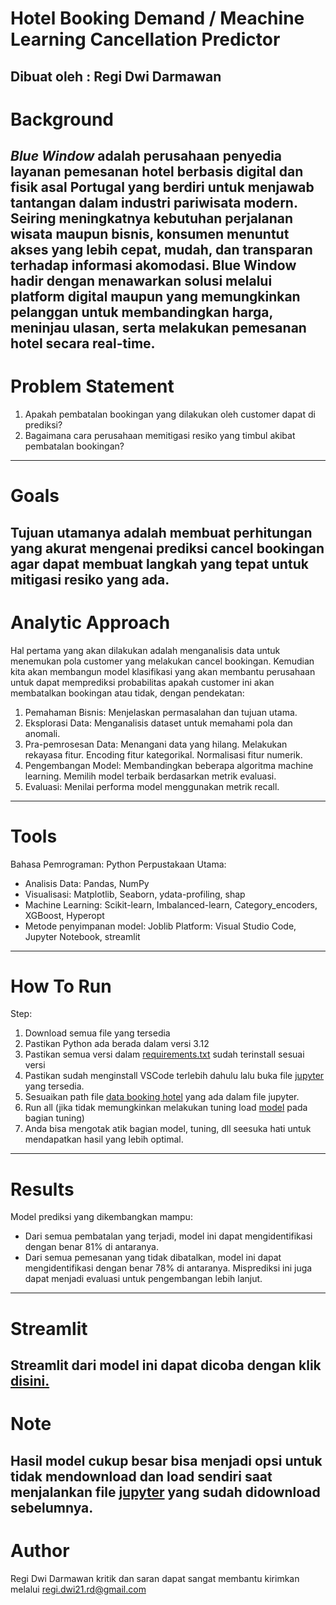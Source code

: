 # Hotel Booking Demand / Meachine Learning Cancellation Predictor
Dibuat oleh : Regi Dwi Darmawan
---
# Background
*Blue Window* adalah perusahaan penyedia layanan pemesanan hotel berbasis digital dan fisik asal Portugal yang berdiri untuk menjawab tantangan dalam industri pariwisata modern. Seiring meningkatnya kebutuhan perjalanan wisata maupun bisnis, konsumen menuntut akses yang lebih cepat, mudah, dan transparan terhadap informasi akomodasi. Blue Window hadir dengan menawarkan solusi melalui platform digital maupun yang memungkinkan pelanggan untuk membandingkan harga, meninjau ulasan, serta melakukan pemesanan hotel secara real-time.
---
# Problem Statement
1. Apakah pembatalan bookingan yang dilakukan oleh customer dapat di prediksi?
2. Bagaimana cara perusahaan memitigasi resiko yang timbul akibat pembatalan bookingan?
---
# Goals
Tujuan utamanya adalah membuat perhitungan yang akurat mengenai prediksi cancel bookingan agar dapat membuat langkah yang tepat untuk mitigasi resiko yang ada.
---
# Analytic Approach
Hal pertama yang akan  dilakukan adalah menganalisis data untuk menemukan pola customer yang melakukan cancel bookingan.
Kemudian kita akan membangun model klasifikasi yang akan membantu perusahaan untuk dapat memprediksi probabilitas apakah customer ini akan membatalkan bookingan atau tidak, dengan pendekatan:
1. Pemahaman Bisnis:
Menjelaskan permasalahan dan tujuan utama.
2. Eksplorasi Data:
Menganalisis dataset untuk memahami pola dan anomali.
3. Pra-pemrosesan Data:
Menangani data yang hilang.
Melakukan rekayasa fitur.
Encoding fitur kategorikal.
Normalisasi fitur numerik.
4. Pengembangan Model:
Membandingkan beberapa algoritma machine learning.
Memilih model terbaik berdasarkan metrik evaluasi.
5. Evaluasi:
Menilai performa model menggunakan metrik recall.
---
# Tools
Bahasa Pemrograman: Python
Perpustakaan Utama:
  - Analisis Data: Pandas, NumPy
  - Visualisasi: Matplotlib, Seaborn, ydata-profiling, shap
  - Machine Learning: Scikit-learn, Imbalanced-learn, Category_encoders, XGBoost, Hyperopt
  - Metode penyimpanan model: Joblib
Platform: Visual Studio Code, Jupyter Notebook, streamlit
---
# How To Run
Step:
1. Download semua file yang tersedia
2. Pastikan Python ada berada dalam versi 3.12
3. Pastikan semua versi dalam [requirements.txt]([url](https://github.com/regidwid/ML-Cancellation-Prediction/blob/main/requirements.txt)) sudah terinstall sesuai versi
4. Pastikan sudah menginstall VSCode terlebih dahulu lalu buka file [jupyter](https://github.com/regidwid/ML-Cancellation-Prediction/blob/main/JCDS-0808-002-RegiDwiDarmawan.ipynb) yang tersedia.
5. Sesuaikan path file [data booking hotel](https://github.com/regidwid/ML-Cancellation-Prediction/blob/main/data_hotel_booking_demand.csv) yang ada dalam file jupyter.
6. Run all (jika tidak memungkinkan melakukan tuning load [model](https://github.com/regidwid/ML-Cancellation-Prediction/blob/main/hotel_booking_prediction_model.sav) pada bagian tuning)
7. Anda bisa mengotak atik bagian model, tuning, dll seesuka hati untuk mendapatkan hasil yang lebih optimal.
---
# Results
Model prediksi yang dikembangkan mampu:
- Dari semua pembatalan yang terjadi, model ini dapat mengidentifikasi dengan benar 81% di antaranya.
- Dari semua pemesanan yang tidak dibatalkan, model ini dapat mengidentifikasi dengan benar 78% di antaranya.
Misprediksi ini juga dapat menjadi evaluasi untuk pengembangan lebih lanjut.
---
# Streamlit
Streamlit dari model ini dapat dicoba dengan klik [disini.](https://ml-cancellation-prediction-5fsfzukaba5xl9s9zaupgn.streamlit.app/)
---
# Note
Hasil model cukup besar bisa menjadi opsi untuk tidak mendownload dan load sendiri saat menjalankan file [jupyter](https://github.com/regidwid/ML-Cancellation-Prediction/blob/main/JCDS-0808-002-RegiDwiDarmawan.ipynb) yang sudah didownload sebelumnya.
---
# Author

Regi Dwi Darmawan
kritik dan saran dapat sangat membantu
kirimkan melalui regi.dwi21.rd@gmail.com
